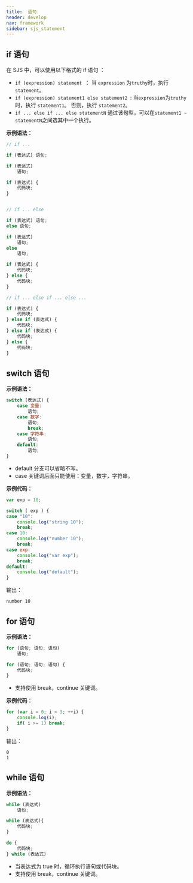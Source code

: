```yaml
---
title:  语句
header: develop
nav: framework
sidebar: sjs_statement
---
```


## if 语句

在 SJS 中，可以使用以下格式的 if 语句 ：

- `if (expression) statement `： 当 `expression` 为`truthy`时，执行 `statement`。
- `if (expression) statement1 else statement2 `: 当`expression`为`truthy`时，执行 `statement1`。 否则，执行 `statement2`。
- `if ... else if ... else statementN` 通过该句型，可以在`statement1 ~ statementN`之间选其中一个执行。

**示例语法：**

```js
// if ...

if (表达式) 语句;

if (表达式)
    语句;

if (表达式) {
    代码块;
}


// if ... else

if (表达式) 语句;
else 语句;

if (表达式)
    语句;
else
    语句;

if (表达式) {
    代码块;
} else {
    代码块;
}

// if ... else if ... else ...

if (表达式) {
    代码块;
} else if (表达式) {
    代码块;
} else if (表达式) {
    代码块;
} else {
    代码块;
}
```

## switch 语句

**示例语法：**

```js
switch (表达式) {
    case 变量:
        语句;
    case 数字:
        语句;
        break;
    case 字符串:
        语句;
    default:
        语句;
}
```

- default 分支可以省略不写。
- case 关键词后面只能使用：变量，数字，字符串。

**示例代码：**

```js
var exp = 10;

switch ( exp ) {
case "10":
    console.log("string 10");
    break;
case 10:
    console.log("number 10");
    break;
case exp:
    console.log("var exp");
    break;
default:
    console.log("default");
}
```

输出：

```
number 10
```

## for 语句

**示例语法：**

```js
for (语句; 语句; 语句)
    语句;

for (语句; 语句; 语句) {
    代码块;
}
```

- 支持使用 break，continue 关键词。

**示例代码：**

```js
for (var i = 0; i < 3; ++i) {
    console.log(i);
    if( i >= 1) break;
}
```

输出：

```
0
1
```

## while 语句

**示例语法：**

```js
while (表达式)
    语句;

while (表达式){
    代码块;
}

do {
    代码块;
} while (表达式)
```

- 当表达式为 true 时，循环执行语句或代码块。
- 支持使用 break，continue 关键词。

